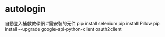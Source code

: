# autologin
自動登入補救教學網
#需安裝的元件
pip install selenium
pip install Pillow
pip install --upgrade google-api-python-client oauth2client

